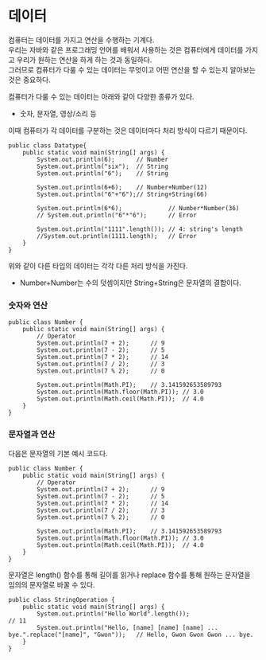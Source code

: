 <h1> <strong> 데이터 </strong> </h1>

컴퓨터는 데이터를 가지고 연산을 수행하는 기계다. <br>
우리는 자바와 같은 프로그래밍 언어를 배워서 사용하는 것은 컴퓨터에게 데이터를 가지고 우리가 원하는 연산을 하게 하는 것과 동일하다. <br>
그러므로 컴퓨터가 다룰 수 있는 데이터는 무엇이고 어떤 연산을 할 수 있는지 알아보는 것은 중요하다. <br>

컴퓨터가 다룰 수 있는 데이터는 아래와 같이 다양한 종류가 있다. 

* 숫자, 문자열, 영상/소리 등

이때 컴퓨터가 각 데이터를 구분하는 것은 데이터마다 처리 방식이 다르기 때문이다. <br>

```(java)
public class Datatype{
	public static void main(String[] args) {
		System.out.println(6);		// Number
		System.out.println("six");	// String
		System.out.println("6");	// String
		
		System.out.println(6+6);	// Number+Number(12)
		System.out.println("6"+"6");// String+String(66)
		
		System.out.println(6*6); 	         // Number*Number(36)
		// System.out.println("6"*"6");      // Error
		
		System.out.println("1111".length()); // 4: string's length
        //System.out.println(1111.length);   // Error
	}
}
```

위와 같이 다른 타입의 데이터는 각각 다른 처리 방식을 가진다.

* Number+Number는 수의 덧셈이지만 String+String은 문자열의 결합이다.

<h3> <strong> 숫자와 연산 </strong> </h3>

```(java)
public class Number {
	public static void main(String[] args) {
		// Operator
		System.out.println(7 + 2); 		// 9
		System.out.println(7 - 2); 		// 5
		System.out.println(7 * 2); 		// 14
		System.out.println(7 / 2); 		// 3
		System.out.println(7 % 2); 		// 0
		
		System.out.println(Math.PI);	// 3.141592653589793
		System.out.println(Math.floor(Math.PI)); // 3.0
		System.out.println(Math.ceil(Math.PI));	 // 4.0
	}
}
```

<h3> <strong> 문자열과 연산 </strong> </h3>

다음은 문자열의 기본 예시 코드다.

```(java)
public class Number {
	public static void main(String[] args) {
		// Operator
		System.out.println(7 + 2); 		// 9
		System.out.println(7 - 2); 		// 5
		System.out.println(7 * 2); 		// 14
		System.out.println(7 / 2); 		// 3
		System.out.println(7 % 2); 		// 0
		
		System.out.println(Math.PI);	// 3.141592653589793
		System.out.println(Math.floor(Math.PI)); // 3.0
		System.out.println(Math.ceil(Math.PI));	 // 4.0
	}
}
```

문자열은 length() 함수를 통해 길이를 읽거나 replace 함수를 통해 원하는 문자열을 임의의 문자열로 바꿀 수 있다.

```(java)
public class StringOperation {
	public static void main(String[] args) {
		System.out.println("Hello World".length());                                             // 11
		System.out.println("Hello, [name] [name] [name] ... bye.".replace("[name]", "Gwon"));   // Hello, Gwon Gwon Gwon ... bye.
	}
}
```